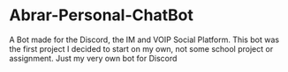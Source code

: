 # Abrar-Personal-ChatBot
A Bot made for the Discord, the IM and VOIP Social Platform. This bot was the first project I decided to start on my own, not some school project or assignment. Just my very own bot for Discord
